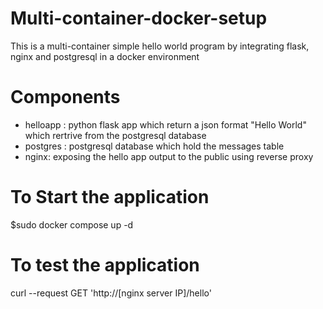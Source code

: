 
# Multi-container-docker-setup
This is a multi-container simple hello world program by integrating flask, nginx and postgresql in a docker environment

# Components
- helloapp : python flask app which return a json format "Hello World" which rertrive from the postgresql database
- postgres : postgresql database which hold the messages table 
- nginx: exposing the hello app output to the public using reverse proxy

# To Start the application 
$sudo docker compose up -d

# To test the application
curl --request GET 'http://[nginx server IP]/hello'



